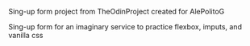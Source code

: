 Sing-up form project from TheOdinProject created for AlePolitoG

Sing-up form for an imaginary service to practice flexbox, imputs, and vanilla css
